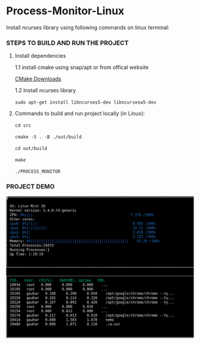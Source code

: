 # Process-Monitor-Linux

Install ncurses library using following commands on linux terminal:

### STEPS TO BUILD AND RUN THE PROJECT

1. Install dependencies

    1.1 install cmake using snap/apt or from offical website

    [CMake Downloads](https://cmake.org/download/)

    1.2 Install ncurses library
    
    `sudo apt-get install libncurses5-dev libncursesw5-dev`

2. Commands to build and run project locally (in Linux):

    `cd src`

    `cmake -S . -B ./out/build`

    `cd out/build`
    
    `make`

    `./PROCESS_MONITOR`


### PROJECT DEMO

![Process Monitor Linux](/demo-images/process-monitor.png)

